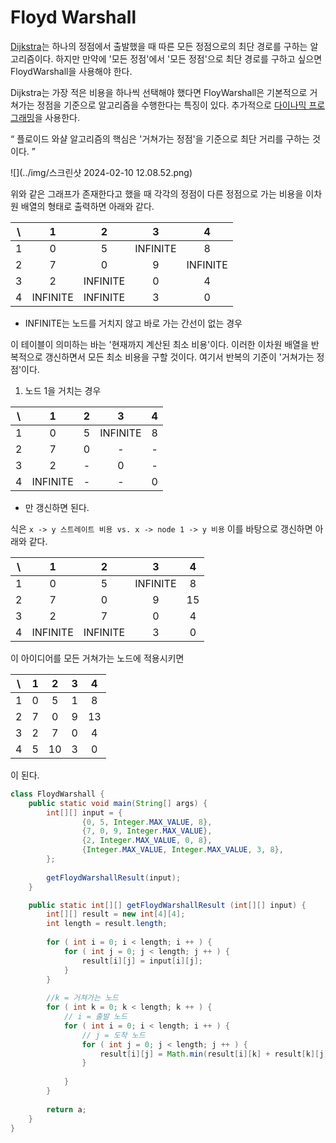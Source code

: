 # Floyd Warshall

[Dijkstra](Dijkstra.md)는 하나의 정점에서 출발했을 때 따른 모든 정점으로의 최단 경로를 구하는 알고리즘이다. 
하지만 만약에 '모든 정점'에서 '모든 정점'으로 최단 경로를 구하고 싶으면 FloydWarshall을 사용해야 한다.

Dijkstra는 가장 적은 비용을 하나씩 선택해야 했다면 FloyWarshall은 기본적으로 거쳐가는 정점을 기준으로 알고리즘을 수행한다는 특징이 있다. 
추가적으로 [다이나믹 프로그래밍](../DynamicProgramming.md)을 사용한다.


<q> 플로이드 와샬 알고리즘의 핵심은 '거쳐가는 정점'을 기준으로 최단 거리를 구하는 것이다. </q>

![](../img/스크린샷 2024-02-10 12.08.52.png)

위와 같은 그래프가 존재한다고 했을 때 각각의 정점이 다른 정점으로 가는 비용을 이차원 배열의 형태로 출력하면 아래와 같다.

|  \  |  1  |  2  |    3     |    4     | 
|:---:|:---:|:---:|:--------:|:--------:|
|  1  |  0  |  5  | INFINITE |    8     |
|  2  |  7  |  0  |    9     | INFINITE |
|  3  |  2  | INFINITE    |    0     |    4     |
|  4  |   INFINITE  | INFINITE    |    3     |    0     |
* INFINITE는 노드를 거치지 않고 바로 가는 간선이 없는 경우 

이 테이블이 의미하는 바는 '현재까지 계산된 최소 비용'이다. 이러한 이차원 배열을 반복적으로 갱신하면서 모든 최소 비용을 구할 것이다.
여기서 반복의 기준이 '거쳐가는 정점'이다.

1) 노드 1을 거치는 경우

|  \  |    1     |    2     |    3     |  4  |
|:--------:|:--------:|:--------:|:---:|:--------:|
|  1  |   0      |    5     | INFINITE |  8  |
|  2  |   7      |    0     |    -     |  -  |
|  3  |   2      |    -     |    0     |  -  |
|  4  | INFINITE |    -     |    -     |  0  |

- 만 갱신하면 된다.

식은 `x -> y 스트레이트 비용 vs. x -> node 1 -> y 비용` 이를 바탕으로 갱신하면 아래와 같다.


|  \  |    1     |        2         |    3     |        4        |
|:--------:|:--------:|:----------------:|:--------:|:---------------:|
|  1  |   0      |        5         | INFINITE | 8               |
|  2  |   7      |        0         |    9     |       15        |
|  3  |   2      |        7         |    0     |        4        |
|  4  | INFINITE |     INFINITE     |    3     |        0        |


이 아이디어를 모든 거쳐가는 노드에 적용시키면

|   \   |  1  |  2  |  3  |  4  |
|:-----:|:---:|:---:|:---:|:---:|
|   1   |  0  |  5  |  1  |  8  |
|   2   |  7  |  0  |  9  | 13  |
|   3   |  2  |  7  |  0  |  4  |
|   4   |  5  | 10  |  3  |  0  |

이 된다.

```java
class FloydWarshall {
    public static void main(String[] args) {
        int[][] input = {
                {0, 5, Integer.MAX_VALUE, 8},
                {7, 0, 9, Integer.MAX_VALUE},
                {2, Integer.MAX_VALUE, 0, 8},
                {Integer.MAX_VALUE, Integer.MAX_VALUE, 3, 8},
        };
        
        getFloydWarshallResult(input);
    }

    public static int[][] getFloydWarshallResult (int[][] input) {
        int[][] result = new int[4][4];
        int length = result.length;
        
        for ( int i = 0; i < length; i ++ ) {
            for ( int j = 0; j < length; j ++ ) {
                result[i][j] = input[i][j];
            }
        }
        
        //k = 거쳐가는 노드
        for ( int k = 0; k < length; k ++ ) {
            // i = 출발 노드
            for ( int i = 0; i < length; i ++ ) {
                // j = 도착 노드
                for ( int j = 0; j < length; j ++ ) {
                    result[i][j] = Math.min(result[i][k] + result[k][j], result [i][j]);
                }
                
            }
        }
        
        return a;
    }
}
```